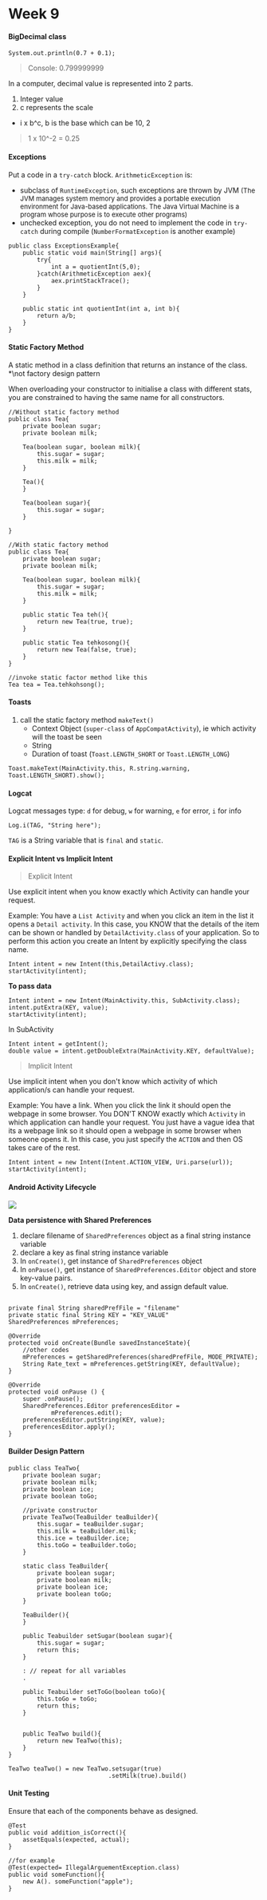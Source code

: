 # Week 9

#### BigDecimal class
```java=
System.out.println(0.7 + 0.1);
```
> Console: 0.799999999

In a computer, decimal value is represented into 2 parts.
1. Integer value
2. c represents the scale
- i x b^c, b is the base which can be 10, 2
> 1 x 10^-2 = 0.25

#### Exceptions 
Put a code in a `try-catch` block.
`ArithmeticException` is:
- subclass of `RuntimeException`, such exceptions are thrown by JVM <font size="2">(The JVM manages system memory and provides a portable execution environment for Java-based applications. The Java Virtual Machine is a program whose purpose is to execute other programs)</font> 
- unchecked exception, you do not need to implement the code in `try-catch` during compile (`NumberFormatException` is another example)

```java=
public class ExceptionsExample{
    public static void main(String[] args){
        try{
            int a = quotientInt(5,0);
        }catch(ArithmeticException aex){
            aex.printStackTrace();
        }
    }
    
    public static int quotientInt(int a, int b){
        return a/b;
    }
}
```

#### Static Factory Method
A static method in a class definition that returns an instance of the class. *\not factory design pattern

When overloading your constructor to initialise a class with different stats, you are constrained to having the same name for all constructors.

```java=
//Without static factory method
public class Tea{
    private boolean sugar;
    private boolean milk;
    
    Tea(boolean sugar, boolean milk){
        this.sugar = sugar;
        this.milk = milk;
    }
    
    Tea(){
    }
    
    Tea(boolean sugar){
        this.sugar = sugar;
    }

}
```
```java=
//With static factory method
public class Tea{
    private boolean sugar;
    private boolean milk;
    
    Tea(boolean sugar, boolean milk){
        this.sugar = sugar;
        this.milk = milk;
    }
    
    public static Tea teh(){
        return new Tea(true, true);
    }
    
    public static Tea tehkosong(){
        return new Tea(false, true);
    }
}

//invoke static factor method like this
Tea tea = Tea.tehkohsong();
```

#### Toasts
1. call the static factory method `makeText()`
    - Context Object (`super-class` of `AppCompatActivity`), ie which activity will the toast be seen
    - String
    - Duration of toast (`Toast.LENGTH_SHORT` or `Toast.LENGTH_LONG`)
```java=
Toast.makeText(MainActivity.this, R.string.warning, Toast.LENGTH_SHORT).show();
```

#### Logcat
Logcat messages type: `d` for debug, `w` for warning, `e` for error, `i` for info

```java=
Log.i(TAG, "String here");
```
`TAG` is a String variable that is `final` and `static`.

#### Explicit Intent vs Implicit Intent
> Explicit Intent

Use explicit intent when you know exactly which Activity can handle your request.

Example: You have a `List Activity` and when you click an item in the list it opens a `Detail activity`. In this case, you KNOW that the details of the item can be shown or handled by `DetailActivity.class` of your application. So to perform this action you create an Intent by explicitly specifying the class name.

```java=
Intent intent = new Intent(this,DetailActivy.class);  
startActivity(intent);
```

**To pass data**
```java=
Intent intent = new Intent(MainActivity.this, SubActivity.class);
intent.putExtra(KEY, value);
startActivity(intent);
```
In SubActivity
```java=
Intent intent = getIntent();
double value = intent.getDoubleExtra(MainActivity.KEY, defaultValue);
```
> Implicit Intent

Use implicit intent when you don't know which activity of which application/s can handle your request.

Example: You have a link. When you click the link it should open the webpage in some browser. You DON'T KNOW exactly which `Activity` in which application can handle your request. You just have a vague idea that its a webpage link so it should open a webpage in some browser when someone opens it. In this case, you just specify the `ACTION` and then OS takes care of the rest.

```java=
Intent intent = new Intent(Intent.ACTION_VIEW, Uri.parse(url));
startActivity(intent);
```
#### Android Activity Lifecycle

![](https://i.imgur.com/TQhpJwX.png)

**Data persistence with Shared Preferences**
1. declare filename of `SharedPreferences` object as a final string instance variable
2. declare a key as final string instance variable
3. In `onCreate()`, get instance of `SharedPreferences` object
4. In `onPause()`, get instance of `SharedPreferences.Editor` object and store key-value pairs.
5. In `onCreate()`, retrieve data using key, and assign default value. 

```java=

private final String sharedPrefFile = "filename"
private static final String KEY = "KEY_VALUE"
SharedPreferences mPreferences;

@Override
protected void onCreate(Bundle savedInstanceState){
    //other codes
    mPreferences = getSharedPreferences(sharedPrefFile, MODE_PRIVATE);
    String Rate_text = mPreferences.getString(KEY, defaultValue);
}

@Override
protected void onPause () {
    super .onPause();
    SharedPreferences.Editor preferencesEditor =
            mPreferences.edit();
    preferencesEditor.putString(KEY, value);
    preferencesEditor.apply();
}
```

#### Builder Design Pattern
```java=
public class TeaTwo{
    private boolean sugar;
    private boolean milk;
    private boolean ice;
    private boolean toGo;
    
    //private constructor    
    private TeaTwo(TeaBuilder teaBuilder){
        this.sugar = teaBuilder.sugar;
        this.milk = teaBuilder.milk;
        this.ice = teaBuilder.ice;
        this.toGo = teaBuilder.toGo;
    }
    
    static class TeaBuilder{
        private boolean sugar;
        private boolean milk;
        private boolean ice;
        private boolean toGo;
    }
    
    TeaBuilder(){
    }
    
    public Teabuilder setSugar(boolean sugar){
        this.sugar = sugar;
        return this;
    }
    
    : // repeat for all variables
    .
    
    public Teabuilder setToGo(boolean toGo){
        this.toGo = toGo;
        return this;
    }
    
    
    public TeaTwo build(){
        return new TeaTwo(this);
    }
}
```
```java=
TeaTwo teaTwo() = new TeaTwo.setsugar(true)
                            .setMilk(true).build()
```

#### Unit Testing
Ensure that each of the components behave as designed.
```java=
@Test
public void addition_isCorrect(){
    assetEquals(expected, actual);
}

//for example
@Test(expected= IllegalArguementException.class)
public void someFunction(){
    new A(). someFunction("apple");
}
```